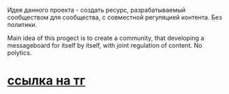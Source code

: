 Идея данного проекта - создать ресурс, разрабатываемый сообществом для сообщества, с совместной регуляцией контента. Без политики.

Main idea of this progect is to create a community, that developing a messageboard for itself by itself, with joint regulation of content.
No polytics.

# [ссылка на тг](https://t.me/freeMessageBoard)
